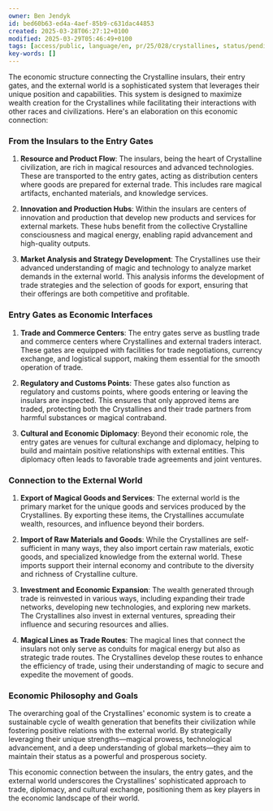 ```yaml
---
owner: Ben Jendyk
id: bed60b63-ed4a-4aef-85b9-c631dac44853
created: 2025-03-28T06:27:12+0100
modified: 2025-03-29T05:46:49+0100
tags: [access/public, language/en, pr/25/028/crystallines, status/pending]
key-words: []
---
```


The economic structure connecting the Crystalline insulars, their entry gates, and the external world is a sophisticated system that leverages their unique position and capabilities. This system is designed to maximize wealth creation for the Crystallines while facilitating their interactions with other races and civilizations. Here's an elaboration on this economic connection:

### From the Insulars to the Entry Gates

1. **Resource and Product Flow**: The insulars, being the heart of Crystalline civilization, are rich in magical resources and advanced technologies. These are transported to the entry gates, acting as distribution centers where goods are prepared for external trade. This includes rare magical artifacts, enchanted materials, and knowledge services.

2. **Innovation and Production Hubs**: Within the insulars are centers of innovation and production that develop new products and services for external markets. These hubs benefit from the collective Crystalline consciousness and magical energy, enabling rapid advancement and high-quality outputs.

3. **Market Analysis and Strategy Development**: The Crystallines use their advanced understanding of magic and technology to analyze market demands in the external world. This analysis informs the development of trade strategies and the selection of goods for export, ensuring that their offerings are both competitive and profitable.

### Entry Gates as Economic Interfaces

1. **Trade and Commerce Centers**: The entry gates serve as bustling trade and commerce centers where Crystallines and external traders interact. These gates are equipped with facilities for trade negotiations, currency exchange, and logistical support, making them essential for the smooth operation of trade.

2. **Regulatory and Customs Points**: These gates also function as regulatory and customs points, where goods entering or leaving the insulars are inspected. This ensures that only approved items are traded, protecting both the Crystallines and their trade partners from harmful substances or magical contraband.

3. **Cultural and Economic Diplomacy**: Beyond their economic role, the entry gates are venues for cultural exchange and diplomacy, helping to build and maintain positive relationships with external entities. This diplomacy often leads to favorable trade agreements and joint ventures.

### Connection to the External World

1. **Export of Magical Goods and Services**: The external world is the primary market for the unique goods and services produced by the Crystallines. By exporting these items, the Crystallines accumulate wealth, resources, and influence beyond their borders.

2. **Import of Raw Materials and Goods**: While the Crystallines are self-sufficient in many ways, they also import certain raw materials, exotic goods, and specialized knowledge from the external world. These imports support their internal economy and contribute to the diversity and richness of Crystalline culture.

3. **Investment and Economic Expansion**: The wealth generated through trade is reinvested in various ways, including expanding their trade networks, developing new technologies, and exploring new markets. The Crystallines also invest in external ventures, spreading their influence and securing resources and allies.

4. **Magical Lines as Trade Routes**: The magical lines that connect the insulars not only serve as conduits for magical energy but also as strategic trade routes. The Crystallines develop these routes to enhance the efficiency of trade, using their understanding of magic to secure and expedite the movement of goods.

### Economic Philosophy and Goals

The overarching goal of the Crystallines' economic system is to create a sustainable cycle of wealth generation that benefits their civilization while fostering positive relations with the external world. By strategically leveraging their unique strengths—magical prowess, technological advancement, and a deep understanding of global markets—they aim to maintain their status as a powerful and prosperous society.

This economic connection between the insulars, the entry gates, and the external world underscores the Crystallines' sophisticated approach to trade, diplomacy, and cultural exchange, positioning them as key players in the economic landscape of their world.
